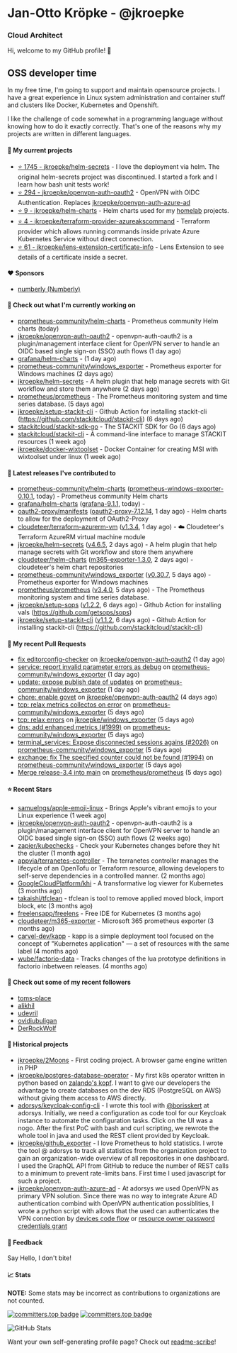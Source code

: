 # Jan-Otto Kröpke - @jkroepke
### Cloud Architect 

Hi, welcome to my GitHub profile! 👋

## OSS developer time
In my free time, I'm going to support and maintain opensource projects. I have a great experience in Linux system administration and container stuff and clusters like Docker, Kubernetes and Openshift.

I like the challenge of code somewhat in a programming language without knowing how to do it exactly correctly. That's one of the reasons why my projects are written in different languages.

#### 🌱 My current projects
- [⭐️ 1745 - jkroepke/helm-secrets](https://github.com/jkroepke/helm-secrets) - I love the deployment via helm. The original helm-secrets project was discontinued. I started a fork and I learn how bash unit tests work!
- [⭐️ 294 - jkroepke/openvpn-auth-oauth2](https://github.com/jkroepke/openvpn-auth-oauth2) - OpenVPN with OIDC Authentication. Replaces  [jkroepke/openvpn-auth-azure-ad](https://github.com/jkroepke/openvpn-auth-azure-ad) 
- [⭐️ 9 - jkroepke/helm-charts](https://github.com/jkroepke/helm-charts) - Helm charts used for my [homelab](https://github.com/jkroepke/homelab) projects.
- [⭐️ 4 - jkroepke/terraform-provider-azureakscommand](https://github.com/jkroepke/terraform-provider-azureakscommand) - Terraform provider which allows running commands inside private Azure Kubernetes Service without direct connection.
- [⭐️ 61 - jkroepke/lens-extension-certificate-info](https://github.com/jkroepke/lens-extension-certificate-info) - Lens Extension to see details of a certificate inside a secret.

#### ❤️ Sponsors

- [numberly (Numberly)](https://github.com/numberly)


#### 👷 Check out what I'm currently working on

- [prometheus-community/helm-charts](https://github.com/prometheus-community/helm-charts) - Prometheus community Helm charts (today)
- [jkroepke/openvpn-auth-oauth2](https://github.com/jkroepke/openvpn-auth-oauth2) - openvpn-auth-oauth2 is a plugin/management interface client for OpenVPN server to handle an OIDC based single sign-on (SSO) auth flows (1 day ago)
- [grafana/helm-charts](https://github.com/grafana/helm-charts) -  (1 day ago)
- [prometheus-community/windows_exporter](https://github.com/prometheus-community/windows_exporter) - Prometheus exporter for Windows machines (2 days ago)
- [jkroepke/helm-secrets](https://github.com/jkroepke/helm-secrets) - A helm plugin that help manage secrets with Git workflow and store them anywhere (2 days ago)
- [prometheus/prometheus](https://github.com/prometheus/prometheus) - The Prometheus monitoring system and time series database. (5 days ago)
- [jkroepke/setup-stackit-cli](https://github.com/jkroepke/setup-stackit-cli) - Github Action for installing stackit-cli (https://github.com/stackitcloud/stackit-cli) (6 days ago)
- [stackitcloud/stackit-sdk-go](https://github.com/stackitcloud/stackit-sdk-go) - The STACKIT SDK for Go (6 days ago)
- [stackitcloud/stackit-cli](https://github.com/stackitcloud/stackit-cli) - A command-line interface to manage STACKIT resources (1 week ago)
- [jkroepke/docker-wixtoolset](https://github.com/jkroepke/docker-wixtoolset) - Docker Container for creating MSI with wixtoolset under linux (1 week ago)

#### 🔭 Latest releases I've contributed to

- [prometheus-community/helm-charts](https://github.com/prometheus-community/helm-charts) ([prometheus-windows-exporter-0.10.1](https://github.com/prometheus-community/helm-charts/releases/tag/prometheus-windows-exporter-0.10.1), today) - Prometheus community Helm charts
- [grafana/helm-charts](https://github.com/grafana/helm-charts) ([grafana-9.1.1](https://github.com/grafana/helm-charts/releases/tag/grafana-9.1.1), today) - 
- [oauth2-proxy/manifests](https://github.com/oauth2-proxy/manifests) ([oauth2-proxy-7.12.14](https://github.com/oauth2-proxy/manifests/releases/tag/oauth2-proxy-7.12.14), 1 day ago) - Helm charts to allow for the deployment of OAuth2-Proxy
- [cloudeteer/terraform-azurerm-vm](https://github.com/cloudeteer/terraform-azurerm-vm) ([v1.3.4](https://github.com/cloudeteer/terraform-azurerm-vm/releases/tag/v1.3.4), 1 day ago) - ☁️ Cloudeteer's Terraform AzureRM virtual machine module
- [jkroepke/helm-secrets](https://github.com/jkroepke/helm-secrets) ([v4.6.5](https://github.com/jkroepke/helm-secrets/releases/tag/v4.6.5), 2 days ago) - A helm plugin that help manage secrets with Git workflow and store them anywhere
- [cloudeteer/helm-charts](https://github.com/cloudeteer/helm-charts) ([m365-exporter-1.3.0](https://github.com/cloudeteer/helm-charts/releases/tag/m365-exporter-1.3.0), 2 days ago) - cloudeteer's helm chart repositories
- [prometheus-community/windows_exporter](https://github.com/prometheus-community/windows_exporter) ([v0.30.7](https://github.com/prometheus-community/windows_exporter/releases/tag/v0.30.7), 5 days ago) - Prometheus exporter for Windows machines
- [prometheus/prometheus](https://github.com/prometheus/prometheus) ([v3.4.0](https://github.com/prometheus/prometheus/releases/tag/v3.4.0), 5 days ago) - The Prometheus monitoring system and time series database.
- [jkroepke/setup-sops](https://github.com/jkroepke/setup-sops) ([v1.2.2](https://github.com/jkroepke/setup-sops/releases/tag/v1.2.2), 6 days ago) - Github Action for installing vals (https://github.com/getsops/sops)
- [jkroepke/setup-stackit-cli](https://github.com/jkroepke/setup-stackit-cli) ([v1.1.2](https://github.com/jkroepke/setup-stackit-cli/releases/tag/v1.1.2), 6 days ago) - Github Action for installing stackit-cli (https://github.com/stackitcloud/stackit-cli)

#### 🔨 My recent Pull Requests

- [fix editorconfig-checker](https://github.com/jkroepke/openvpn-auth-oauth2/pull/502) on [jkroepke/openvpn-auth-oauth2](https://github.com/jkroepke/openvpn-auth-oauth2) (1 day ago)
- [service: report invalid parameter errors as debug](https://github.com/prometheus-community/windows_exporter/pull/2051) on [prometheus-community/windows_exporter](https://github.com/prometheus-community/windows_exporter) (1 day ago)
- [update: expose publish date of updates](https://github.com/prometheus-community/windows_exporter/pull/2050) on [prometheus-community/windows_exporter](https://github.com/prometheus-community/windows_exporter) (1 day ago)
- [chore: enable govet](https://github.com/jkroepke/openvpn-auth-oauth2/pull/501) on [jkroepke/openvpn-auth-oauth2](https://github.com/jkroepke/openvpn-auth-oauth2) (4 days ago)
- [tcp: relax metrics collectos on error](https://github.com/prometheus-community/windows_exporter/pull/2041) on [prometheus-community/windows_exporter](https://github.com/prometheus-community/windows_exporter) (5 days ago)
- [tcp: relax errors](https://github.com/jkroepke/windows_exporter/pull/6) on [jkroepke/windows_exporter](https://github.com/jkroepke/windows_exporter) (5 days ago)
- [dns: add enhanced metrics (#1999)](https://github.com/prometheus-community/windows_exporter/pull/2040) on [prometheus-community/windows_exporter](https://github.com/prometheus-community/windows_exporter) (5 days ago)
- [terminal_services: Expose disconnected sessions agains (#2026)](https://github.com/prometheus-community/windows_exporter/pull/2039) on [prometheus-community/windows_exporter](https://github.com/prometheus-community/windows_exporter) (5 days ago)
- [exchange: fix The specified counter could not be found (#1994)](https://github.com/prometheus-community/windows_exporter/pull/2038) on [prometheus-community/windows_exporter](https://github.com/prometheus-community/windows_exporter) (5 days ago)
- [Merge release-3.4 into main](https://github.com/prometheus/prometheus/pull/16609) on [prometheus/prometheus](https://github.com/prometheus/prometheus) (5 days ago)

#### ⭐ Recent Stars

- [samuelngs/apple-emoji-linux](https://github.com/samuelngs/apple-emoji-linux) - Brings Apple's vibrant emojis to your Linux experience (1 week ago)
- [jkroepke/openvpn-auth-oauth2](https://github.com/jkroepke/openvpn-auth-oauth2) - openvpn-auth-oauth2 is a plugin/management interface client for OpenVPN server to handle an OIDC based single sign-on (SSO) auth flows (2 weeks ago)
- [zapier/kubechecks](https://github.com/zapier/kubechecks) - Check your Kubernetes changes before they hit the cluster (1 month ago)
- [appvia/terranetes-controller](https://github.com/appvia/terranetes-controller) - The terranetes controller manages the lifecycle of an OpenTofu or Terraform resource, allowing developers to self-serve dependencies in a controlled manner. (2 months ago)
- [GoogleCloudPlatform/khi](https://github.com/GoogleCloudPlatform/khi) - A transformative log viewer for Kubernetes (3 months ago)
- [takaishi/tfclean](https://github.com/takaishi/tfclean) - tfclean is tool to remove applied moved block, import block, etc (3 months ago)
- [freelensapp/freelens](https://github.com/freelensapp/freelens) - Free IDE for Kubernetes (3 months ago)
- [cloudeteer/m365-exporter](https://github.com/cloudeteer/m365-exporter) - Microsoft 365 prometheus exporter (3 months ago)
- [carvel-dev/kapp](https://github.com/carvel-dev/kapp) - kapp is a simple deployment tool focused on the concept of "Kubernetes application" — a set of resources with the same label (4 months ago)
- [wube/factorio-data](https://github.com/wube/factorio-data) - Tracks changes of the lua prototype definitions in factorio inbetween releases. (4 months ago)

#### 👯 Check out some of my recent followers

- [toms-place](https://github.com/toms-place)
- [alikhil](https://github.com/alikhil)
- [udevril](https://github.com/udevril)
- [ovidiubuligan](https://github.com/ovidiubuligan)
- [DerRockWolf](https://github.com/DerRockWolf)

#### 📜 Historical projects
- [jkroepke/2Moons](https://github.com/jkroepke/2Moons) - First coding project. A browser game engine written in PHP
- [jkroepke/postgres-database-operator](https://github.com/jkroepke/postgres-database-operator) - My first k8s operator written in python based on [zalando's kopf](https://github.com/zalando-incubator/kopf). I want to give our developers the advantage to create databases on the dev RDS (PostgreSQL on AWS) without giving them access to AWS directly.
- [adorsys/keycloak-config-cli](https://github.com/adorsys/keycloak-config-cli) - I wrote this tool with [@borisskert](https://github.com/borisskert) at adorsys. Initially, we need a configuration as code tool for our Keycloak instance to automate the configuration tasks. Click on the UI was a nogo. After the first PoC with bash and curl scripting, we rewrote the whole tool in java and used the REST client provided by Keycloak.
- [jkroepke/github_exporter](https://github.com/jkroepke/github_exporter) - I love Prometheus to hold statistics. I wrote the tool @ adorsys to track all statistics from the organization project to gain an organization-wide overview of all repositories in one dashboard. I used the GraphQL API from GitHub to reduce the number of REST calls to a minimum to prevent rate-limits bans. First time I used javascript for such a project.
- [jkroepke/openvpn-auth-azure-ad](https://github.com/jkroepke/openvpn-auth-azure-ad) - At adorsys we used OpenVPN as primary VPN solution. Since there was no way to integrate Azure AD authentication combind with OpenVPN authentication possiblities, I wrote a python script with allows that the used can authenticates the VPN connection by [devices code flow](https://docs.microsoft.com/en-us/azure/active-directory/develop/v2-oauth2-device-code) or [resource owner password credentials grant](https://docs.microsoft.com/en-us/azure/active-directory/develop/v2-oauth-ropc)

#### 💬 Feedback

Say Hello, I don't bite!

#### 📈 Stats

**NOTE:** Some stats may be incorrect as contributions to organizations
are not counted.

[![committers.top badge](https://user-badge.committers.top/germany/jkroepke.svg)](https://user-badge.committers.top/germany/jkroepke)
[![committers.top badge](https://user-badge.committers.top/germany_public/jkroepke.svg)](https://user-badge.committers.top/germany_public/jkroepke)

![GitHub Stats](https://github-readme-stats.vercel.app/api?username=jkroepke&count_private=false&theme=tokyonight&show_icons=true)

Want your own self-generating profile page? Check out [readme-scribe](https://github.com/muesli/readme-scribe)!

